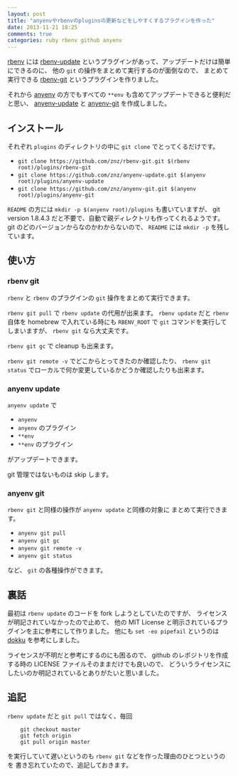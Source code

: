 ```yaml
---
layout: post
title: "anyenvやrbenvのpluginsの更新などをしやすくするプラグインを作った"
date: 2013-11-21 18:25
comments: true
categories: ruby rbenv github anyenv
---
```

[rbenv](https://github.com/sstephenson/rbenv)
には
[rbenv-update](https://github.com/rkh/rbenv-update)
というプラグインがあって、アップデートだけは簡単にできるのに、
他の `git` の操作をまとめて実行するのが面倒なので、
まとめて実行できる
[rbenv-git](https://github.com/znz/rbenv-git)
というプラグインを作りました。

それから
[anyenv](https://github.com/riywo/anyenv)
の方でもすべての `**env` も含めてアップデートできると便利だと思い、
[anyenv-update](https://github.com/znz/anyenv-update)
と
[anyenv-git](https://github.com/znz/anyenv-git)
を作成しました。

<!--more-->

## インストール

それぞれ `plugins` のディレクトリの中に `git clone` でとってくるだけです。

- `git clone https://github.com/znz/rbenv-git.git $(rbenv root)/plugins/rbenv-git`
- `git clone https://github.com/znz/anyenv-update.git $(anyenv root)/plugins/anyenv-update`
- `git clone https://github.com/znz/anyenv-git.git $(anyenv root)/plugins/anyenv-git`

`README` の方には `mkdir -p $(anyenv root)/plugins` も書いていますが、
git version 1.8.4.3 だと不要で、自動で親ディレクトリも作ってくれるようです。
git のどのバージョンからなのかわからないので、
`README` には `mkdir -p` を残しています。

## 使い方

### rbenv git

`rbenv` と `rbenv` のプラグインの `git` 操作をまとめて実行できます。

`rbenv git pull` で `rbenv update` の代用が出来ます。
`rbenv update` だと `rbenv` 自体を homebrew で入れている時にも
`RBENV_ROOT` で `git` コマンドを実行してしまいますが、
`rbenv git` なら大丈夫です。

`rbenv git gc` で cleanup も出来ます。

`rbenv git remote -v` でどこからとってきたのか確認したり、
`rbenv git status` でローカルで何か変更しているかどうか確認したりも出来ます。

### anyenv update

`anyenv update` で

- `anyenv`
- `anyenv` のプラグイン
- `**env`
- `**env` のプラグイン

がアップデートできます。

git 管理ではないものは skip します。

### anyenv git

`rbenv git` と同様の操作が
`anyenv update` と同様の対象に
まとめて実行できます。

- `anyenv git pull`
- `anyenv git gc`
- `anyenv git remote -v`
- `anyenv git status`

など、
`git` の各種操作ができます。

## 裏話

最初は `rbenv update` のコードを fork しようとしていたのですが、
ライセンスが明記されていなかったので止めて、
他の MIT License と明示されているプラグインを主に参考にして作りました。
他にも `set -eo pipefail` というのは
[dokku](https://github.com/progrium/dokku)
を参考にしました。

ライセンスが不明だと参考にするのにも困るので、
github のレポジトリを作成する時の LICENSE ファイルそのままだけでも良いので、
どういうライセンスにしたいのか明記されているとありがたいと思いました。

## 追記

`rbenv update` だと `git pull` ではなく、毎回

```
    git checkout master
    git fetch origin
    git pull origin master
```

を実行していて遅いというのも `rbenv git` などを作った理由のひとつというのを
書き忘れていたので、追記しておきます。
